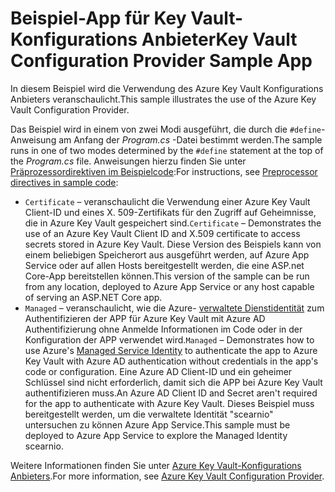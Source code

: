 # <a name="key-vault-configuration-provider-sample-app"></a><span data-ttu-id="2955d-101">Beispiel-App für Key Vault-Konfigurations Anbieter</span><span class="sxs-lookup"><span data-stu-id="2955d-101">Key Vault Configuration Provider Sample App</span></span>

<span data-ttu-id="2955d-102">In diesem Beispiel wird die Verwendung des Azure Key Vault Konfigurations Anbieters veranschaulicht.</span><span class="sxs-lookup"><span data-stu-id="2955d-102">This sample illustrates the use of the Azure Key Vault Configuration Provider.</span></span>

<span data-ttu-id="2955d-103">Das Beispiel wird in einem von zwei Modi ausgeführt, die durch die `#define`-Anweisung am Anfang der *Program.cs* -Datei bestimmt werden.</span><span class="sxs-lookup"><span data-stu-id="2955d-103">The sample runs in one of two modes determined by the `#define` statement at the top of the *Program.cs* file.</span></span> <span data-ttu-id="2955d-104">Anweisungen hierzu finden Sie unter [Präprozessordirektiven im Beispielcode](https://docs.microsoft.com/aspnet/core#preprocessor-directives-in-sample-code):</span><span class="sxs-lookup"><span data-stu-id="2955d-104">For instructions, see [Preprocessor directives in sample code](https://docs.microsoft.com/aspnet/core#preprocessor-directives-in-sample-code):</span></span>

* <span data-ttu-id="2955d-105">`Certificate` &ndash; veranschaulicht die Verwendung einer Azure Key Vault Client-ID und eines X. 509-Zertifikats für den Zugriff auf Geheimnisse, die in Azure Key Vault gespeichert sind.</span><span class="sxs-lookup"><span data-stu-id="2955d-105">`Certificate` &ndash; Demonstrates the use of an Azure Key Vault Client ID and X.509 certificate to access secrets stored in Azure Key Vault.</span></span> <span data-ttu-id="2955d-106">Diese Version des Beispiels kann von einem beliebigen Speicherort aus ausgeführt werden, auf Azure App Service oder auf allen Hosts bereitgestellt werden, die eine ASP.net Core-App bereitstellen können.</span><span class="sxs-lookup"><span data-stu-id="2955d-106">This version of the sample can be run from any location, deployed to Azure App Service or any host capable of serving an ASP.NET Core app.</span></span>
* <span data-ttu-id="2955d-107">`Managed` &ndash; veranschaulicht, wie die Azure- [verwaltete Dienstidentität](https://docs.microsoft.com/azure/active-directory/managed-identities-azure-resources/overview) zum Authentifizieren der APP für Azure Key Vault mit Azure AD Authentifizierung ohne Anmelde Informationen im Code oder in der Konfiguration der APP verwendet wird.</span><span class="sxs-lookup"><span data-stu-id="2955d-107">`Managed` &ndash; Demonstrates how to use Azure's [Managed Service Identity](https://docs.microsoft.com/azure/active-directory/managed-identities-azure-resources/overview) to authenticate the app to Azure Key Vault with Azure AD authentication without credentials in the app's code or configuration.</span></span> <span data-ttu-id="2955d-108">Eine Azure AD Client-ID und ein geheimer Schlüssel sind nicht erforderlich, damit sich die APP bei Azure Key Vault authentifizieren muss.</span><span class="sxs-lookup"><span data-stu-id="2955d-108">An Azure AD Client ID and Secret aren't required for the app to authenticate with Azure Key Vault.</span></span> <span data-ttu-id="2955d-109">Dieses Beispiel muss bereitgestellt werden, um die verwaltete Identität "scearnio" untersuchen zu können Azure App Service.</span><span class="sxs-lookup"><span data-stu-id="2955d-109">This sample must be deployed to Azure App Service to explore the Managed Identity scearnio.</span></span>

<span data-ttu-id="2955d-110">Weitere Informationen finden Sie unter [Azure Key Vault-Konfigurations Anbieters](https://docs.microsoft.com/aspnet/core/security/key-vault-configuration).</span><span class="sxs-lookup"><span data-stu-id="2955d-110">For more information, see [Azure Key Vault Configuration Provider](https://docs.microsoft.com/aspnet/core/security/key-vault-configuration).</span></span>
